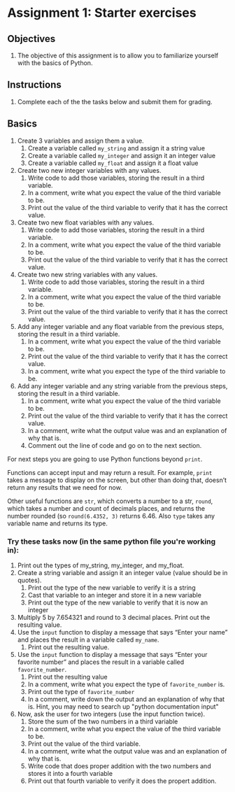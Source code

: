 # Assignment 1: Starter exercises

## Objectives
1. The objective of this assignment is to allow you to familiarize yourself 
with the basics of Python.
## Instructions
1. Complete each of the the tasks below and submit them for grading.
## Basics
1. Create 3 variables and assign them a value.
    1. Create a variable called `my_string` and assign it a string value
    1. Create a variable called `my_integer` and assign it an integer value
    1. Create a variable called `my_float` and assign it a float value
1. Create two new integer variables with any values.
    1. Write code to add those variables, storing the result in a third variable. 
    1. In a comment, write what you expect the value of the third variable to be.
    1. Print out the value of the third variable to verify that it has the correct value.
1. Create two new float variables with any values.
    1. Write code to add those variables, storing the result in a third variable. 
    1. In a comment, write what you expect the value of the third variable to be.
    1. Print out the value of the third variable to verify that it has the correct value.
1. Create two new string variables with any values.
    1. Write code to add those variables, storing the result in a third variable.
    1. In a comment, write what you expect the value of the third variable to be.
    1. Print out the value of the third variable to verify that it has the correct value.
1. Add any integer variable and any float variable from the previous steps, storing the result in a third variable. 
    1. In a comment, write what you expect the value of the third variable to be.
    1. Print out the value of the third variable to verify that it has the correct value.
    1. In a comment, write what you expect the type of the third variable to be.
1. Add any integer variable and any string variable from the previous steps, storing the result in a third variable. 
    1. In a comment, write what you expect the value of the third variable to be.
    1. Print out the value of the third variable to verify that it has the correct value.
    1. In a comment, write what the output value was and an explanation of why that is.
    1. Comment out the line of code and go on to the next section.

For next steps you are going to use Python functions beyond `print`.

Functions can accept input and may return a result. For example, `print` takes 
a message to display on the screen, but other than doing that, doesn’t return 
any results that we need for now.

Other useful functions are `str`, which converts a number to a str, `round`, 
which takes a number and count of decimals places, and returns the number 
rounded (so `round(6.4352, 3)` returns 6.46. Also `type` takes any variable name 
and returns its type.

### Try these tasks now (in the same python file you're working in):
1. Print out the types of my_string, my_integer, and my_float.
1. Create a string variable and assign it an integer value (value should be in quotes).
    1. Print out the type of the new variable to verify it is a string 
    1. Cast that variable to an integer and store it in a new variable
    1. Print out the type of the new variable to verify that it is now an integer
1. Multiply 5 by 7.654321 and round to 3 decimal places. Print out the resulting value.
1. Use the `input` function to display a message that says “Enter your name” and places the result in a variable called `my_name`. 
    1. Print out the resulting value.
3. Use the `input` function to display a message that says “Enter your favorite number” and places the result in a variable called `favorite_number`.
    1. Print out the resulting value
    1. In a comment, write what you expect the type of `favorite_number` is.
    1. Print out the type of `favorite_number`
    1. In a comment, write down the output and an explanation of why that is. Hint, you may need to search up "python documentation input"
1. Now, ask the user for two integers (use the input function twice).
    1. Store the sum of the two numbers in a third variable
    1. In a comment, write what you expect the value of the third variable to be.
    1. Print out the value of the third variable.
    1. In a comment, write what the output value was and an explanation of why that is.
    1. Write code that does proper addition with the two numbers and stores it into a fourth variable
    1. Print out that fourth variable to verify it does the propert addition.
